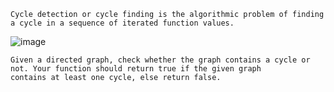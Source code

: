 ```
Cycle detection or cycle finding is the algorithmic problem of finding a cycle in a sequence of iterated function values.
```
![image](https://user-images.githubusercontent.com/59710234/164344044-1292046b-be91-4b3c-bd43-f13dcdef19e5.png)

```
Given a directed graph, check whether the graph contains a cycle or not. Your function should return true if the given graph 
contains at least one cycle, else return false.
```
